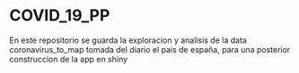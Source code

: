 # COVID_19_PP

En este repositorio se guarda la exploracion y analisis de la data coronavirus_to_map tomada del diario el pais de españa, para una posterior construccion de la app en shiny 

